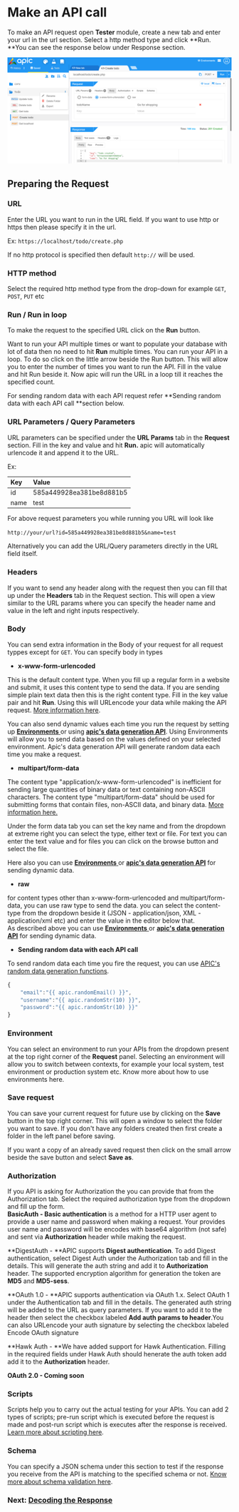 # Make an API call

To make an API request open **Tester** module, create a new tab and enter your url in the url section. Select a http method type and click **Run. **You can see the response below under Response section.

![](/assets/make-http-call.png)

## Preparing the Request

### URL

Enter the URL you want to run in the URL field. If you want to use http or https then please specify it in the url.

Ex: `https://localhost/todo/create.php`

If no http protocol is specified then default `http://` will be used.

### HTTP method

Select the required http method type from the drop-down for example `GET`, `POST`, `PUT` etc

### Run / Run in loop

To make the request to the specified URL click on the **Run** button.

Want to run your API multiple times or  want to populate  your database with lot of data then no need to hit **Run** multiple times. You can run your API in a loop. To do so click on the little arrow beside the Run button. This will allow you to enter the number of times you want to run the API. Fill in the value and hit Run beside it. Now apic will run the URL in a loop till it reaches the specified count.

For sending random data with each API request refer  **Sending random data with each API call **section below.

### URL Parameters / Query Parameters

URL parameters can be specified under the **URL Params** tab in the **Request** section. Fill in the key and value and hit **Run.** apic will automatically urlencode it and append it to the  URL.

Ex:

| Key | Value |
| :--- | :--- |
| id | 585a449928ea381be8d881b5 |
| name | test |

For above request parameters you while running you URL will look like

`http://your/url?id=585a449928ea381be8d881b5&name=test`

Alternatively you can add the URL/Query parameters directly in the URL field itself.

### Headers

If you want to send any header along with the request then you can fill that up under the **Headers** tab in the Request section. This will open a view similar to the URL params where you can specify the header name and value in the left and right inputs respectively.

### Body

You can send extra information in the Body of your request for all request typpes except for `GET`. You can specify body in  types

* **x-www-form-urlencoded**

This is the default content type. When you fill up a regular form  in a website and submit, it uses this content type to send the data. If you are sending simple plain text data then this is the right content type. Fill in the key value pair and hit **Run**. Using this will URLencode your data while making the API request. [More information here](https://www.w3.org/TR/html401/interact/forms.html#h-17.13.4.1).

You can also send dynamic values each time you run the request by setting up [**Environments** ](/tester/using-environments.md)or using [**apic's data generation API**](/tester/apic-apis-functions.md). Using Environments will allow you to send data based on the values defined on your selected environment. Apic's data generation API will generate random data each time you make a request.

* **multipart/form-data**

The content type "application/x-www-form-urlencoded" is inefficient for sending large quantities of binary data or text containing non-ASCII characters. The content type "multipart/form-data" should be used for submitting forms that contain files, non-ASCII data, and binary data. [More information here.](https://www.w3.org/TR/html401/interact/forms.html#h-17.13.4.1)

Under the form data tab you can set the key name and from the dropdown at extreme right you can select the type, either text or file. For text you can enter the text value and for files you can click on the browse button and select the file.

Here also you can use [**Environments** ](/tester/using-environments.md)or [**apic's data generation API**](/tester/apic-apis-functions.md) for sending dynamic data.

* **raw**

for content types other than x-www-form-urlencoded and multipart/form-data, you can use raw type to send the data. you can select the content-type from the dropdown beside it \(JSON - application/json, XML - application/xml etc\) and enter the value in the editor below that.  
As described above you can use [**Environments** ](/tester/using-environments.md)or [**apic's data generation API**](/tester/apic-apis-functions.md) for sending dynamic data.

* **Sending random data with each API call**

To send random data each time you fire the request, you can use [APIC's random data generation functions](/tester/apic-apis-functions.md).

```js
{
    "email":"{{ apic.randomEmail() }}",
    "username":"{{ apic.randomStr(10) }}",
    "password":"{{ apic.randomStr(10) }}"
}
```

### **Environment**

You can select an environment to run your APIs from the dropdown present at the top right corner of the **Request** panel. Selecting an environment will allow you to switch between contexts, for example your local system, test environment or production system etc. Know more about how to use environments here.

### **Save request**

You can save your current request for future use by clicking on the **Save** button in the top right corner. This will open a window to select the folder  you want to save. If you don't have any folders created then first create a folder in the left panel before saving.

If you want a copy of an already saved request then click on the small arrow beside the save button and select **Save as**.

### **Authorization**

If you API is asking for Authorization the you can provide that from the Authorization tab. Select the required authorization type from the dropdown and fill up the form.  
**BasicAuth - Basic authentication** is a method for a HTTP user agent to provide a user name and password when making a request. Your provides user name and password will be encodes with base64 algorithm \(not safe\) and sent via **Authorization** header while making the request.

**DigestAuth - **APIC supports **Digest authentication**. To add Digest authentication, select Digest Auth under the Authorization tab and fill in the details. This will generate the auth string and add it to **Authorization** header. The supported encryption algorithm for  generation the token are **MD5** and **MD5-sess**.

**OAuth 1.0 - **APIC supports authentication via OAuth 1.x. Select OAuth 1 under the Authentication tab and fill in the details. The generated auth string will be added to the URL as query parameters. If you want to add it to the header then select the checkbox labeled **Add auth params to header**.You can also URLencode your auth signature by selecting the checkbox labeled Encode OAuth signature

**Hawk Auth - **We have added support for Hawk Authentication. Filling in the required fields under Hawk Auth should henerate the auth token add add it to the **Authorization** header.

**OAuth 2.0 - Coming soon**

### **Scripts**

Scripts help you to carry out the actual testing for your APIs. You can add 2 types of scripts; pre-run script which is executed before the request is made and post-run script which is executes after the response is received. [Learn more about scripting here](/tester/writing-test-cases.md).

### **Schema**

You can specify a JSON schema under this section to test if the response you receive from the API is matching to the specified schema or not. [Know more about schema validation here](/response-schema-validation.md).

### Next: [Decoding the Response](/tester/decoding-the-response.md)



